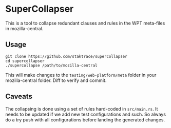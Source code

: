 # SuperCollapser

This is a tool to collapse redundant clauses and rules in the WPT meta-files
in mozilla-central.

## Usage

```
git clone https://github.com/staktrace/supercollapser
cd supercollapser
./supercollapse /path/to/mozilla-central
```

This will make changes to the `testing/web-platform/meta` folder in your
mozilla-central folder. Diff to verify and commit.

## Caveats

The collapsing is done using a set of rules hard-coded in `src/main.rs`. It
needs to be updated if we add new test configurations and such. So always
do a try push with all configurations before landing the generated changes.
